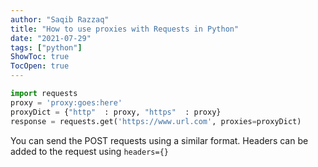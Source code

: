 ```yaml
---
author: "Saqib Razzaq"
title: "How to use proxies with Requests in Python"
date: "2021-07-29"
tags: ["python"]
ShowToc: true
TocOpen: true
---
```



```python
import requests
proxy = 'proxy:goes:here'
proxyDict = {"http"  : proxy, "https"  : proxy}
response = requests.get('https://www.url.com', proxies=proxyDict)
```

You can send the POST requests using a similar format. Headers can be added to the request using `headers={}`